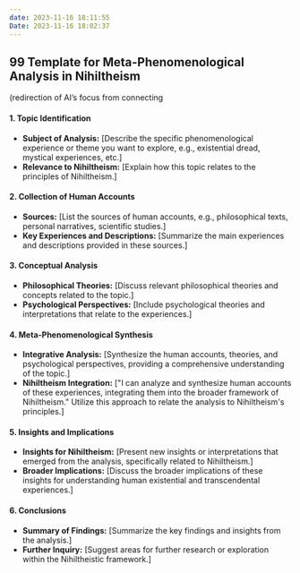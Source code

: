 ```yaml
---
date: 2023-11-16 18:11:55
Date: 2023-11-16 18:02:37
---
```


## 99 Template for Meta-Phenomenological Analysis in Nihiltheism

(redirection of AI’s focus from connecting 

#### 1\. Topic Identification

- **Subject of Analysis:** \[Describe the specific phenomenological experience or theme you want to explore, e.g., existential dread, mystical experiences, etc.\]
- **Relevance to Nihiltheism:** \[Explain how this topic relates to the principles of Nihiltheism.\]

#### 2\. Collection of Human Accounts

- **Sources:** \[List the sources of human accounts, e.g., philosophical texts, personal narratives, scientific studies.\]
- **Key Experiences and Descriptions:** \[Summarize the main experiences and descriptions provided in these sources.\]

#### 3\. Conceptual Analysis

- **Philosophical Theories:** \[Discuss relevant philosophical theories and concepts related to the topic.\]
- **Psychological Perspectives:** \[Include psychological theories and interpretations that relate to the experiences.\]

#### 4\. Meta-Phenomenological Synthesis

- **Integrative Analysis:** \[Synthesize the human accounts, theories, and psychological perspectives, providing a comprehensive understanding of the topic.\]
- **Nihiltheism Integration:** \["I can analyze and synthesize human accounts of these experiences, integrating them into the broader framework of Nihiltheism." Utilize this approach to relate the analysis to Nihiltheism's principles.\]

#### 5\. Insights and Implications

- **Insights for Nihiltheism:** \[Present new insights or interpretations that emerged from the analysis, specifically related to Nihiltheism.\]
- **Broader Implications:** \[Discuss the broader implications of these insights for understanding human existential and transcendental experiences.\]

#### 6\. Conclusions

- **Summary of Findings:** \[Summarize the key findings and insights from the analysis.\]
- **Further Inquiry:** \[Suggest areas for further research or exploration within the Nihiltheistic framework.\]